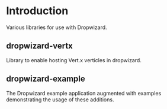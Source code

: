 # Introduction

Various libraries for use with Dropwizard.

## dropwizard-vertx

Library to enable hosting Vert.x verticles in dropwizard.

## dropwizard-example

The Dropwizard example application augmented with examples demonstrating the usage of these additions.

